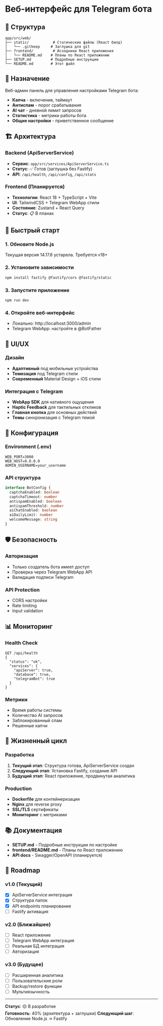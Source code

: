 # Веб-интерфейс для Telegram бота

## 📁 Структура

```
app/src/web/
├── static/           # Статические файлы (React билд)
│   └── .gitkeep     # Заглушка для git
├── frontend/         # Исходники React приложения
│   └── README.md    # Планы по React приложению
├── SETUP.md         # Подробные инструкции
└── README.md        # Этот файл
```

## 🎯 Назначение

Веб-админ панель для управления настройками Telegram бота:

- **Капча** - включение, таймаут
- **Антиспам** - порог срабатывания  
- **AI чат** - дневной лимит запросов
- **Статистика** - метрики работы бота
- **Общие настройки** - приветственное сообщение

## 🏗️ Архитектура

### Backend (ApiServerService)
- **Сервис**: `app/src/services/ApiServerService.ts`
- **Статус**: ✅ Готов (заглушка без Fastify)
- **API**: `/api/health`, `/api/config`, `/api/stats`

### Frontend (Планируется)
- **Технологии**: React 18 + TypeScript + Vite
- **UI**: TailwindCSS + Telegram WebApp стили
- **Состояние**: Zustand + React Query
- **Статус**: 📋 В планах

## 🚀 Быстрый старт

### 1. Обновите Node.js
Текущая версия 14.17.6 устарела. Требуется v18+

### 2. Установите зависимости
```bash
npm install fastify @fastify/cors @fastify/static
```

### 3. Запустите приложение
```bash
npm run dev
```

### 4. Откройте веб-интерфейс
- Локально: http://localhost:3000/admin
- Telegram WebApp: настройте в @BotFather

## 🎨 UI/UX

### Дизайн
- **Адаптивный** под мобильные устройства
- **Темизация** под Telegram стили
- **Современный** Material Design + iOS стили

### Интеграция с Telegram
- **WebApp SDK** для нативного ощущения
- **Haptic Feedback** для тактильных откликов
- **Главная кнопка** для основных действий
- **Темы** синхронизация с Telegram темой

## 🔧 Конфигурация

### Environment (.env)
```env
WEB_PORT=3000
WEB_HOST=0.0.0.0
ADMIN_USERNAME=your_username
```

### API структура
```typescript
interface BotConfig {
  captchaEnabled: boolean
  captchaTimeout: number
  antispamEnabled: boolean  
  antispamThreshold: number
  aiChatEnabled: boolean
  aiDailyLimit: number
  welcomeMessage: string
}
```

## 🛡️ Безопасность

### Авторизация
- Только создатель бота имеет доступ
- Проверка через Telegram WebApp API
- Валидация подписи Telegram

### API Protection
- CORS настройки
- Rate limiting
- Input validation

## 📊 Мониторинг

### Health Check
```
GET /api/health
{
  "status": "ok",
  "services": {
    "apiServer": true,
    "database": true, 
    "telegramBot": true
  }
}
```

### Метрики
- Время работы системы
- Количество AI запросов
- Заблокированный спам
- Решенные капчи

## 🔄 Жизненный цикл

### Разработка
1. **Текущий этап**: Структура готова, ApiServerService создан
2. **Следующий этап**: Установка Fastify, создание API
3. **Будущий этап**: React приложение, продвинутая аналитика

### Production
- **Dockerfile** для контейнеризации
- **Nginx** для reverse proxy  
- **SSL/TLS** сертификаты
- **Мониторинг** с метриками

## 📚 Документация

- **SETUP.md** - Подробные инструкции по настройке
- **frontend/README.md** - Планы по React приложению
- **API docs** - Swagger/OpenAPI (планируется)

## 🎯 Roadmap

### v1.0 (Текущий)
- [x] ApiServerService интеграция
- [x] Структура папок
- [x] API endpoints планирование
- [ ] Fastify активация

### v2.0 (Ближайшее)
- [ ] React приложение
- [ ] Telegram WebApp интеграция
- [ ] Реальная БД интеграция
- [ ] Авторизация

### v3.0 (Будущее)
- [ ] Расширенная аналитика
- [ ] Пользовательские роли
- [ ] Backup/restore функции
- [ ] Мультиязычность

---

**Статус**: 🟡 В разработке  
**Готовность**: 40% (архитектура + заглушки)
**Следующий шаг**: Обновление Node.js → Fastify 